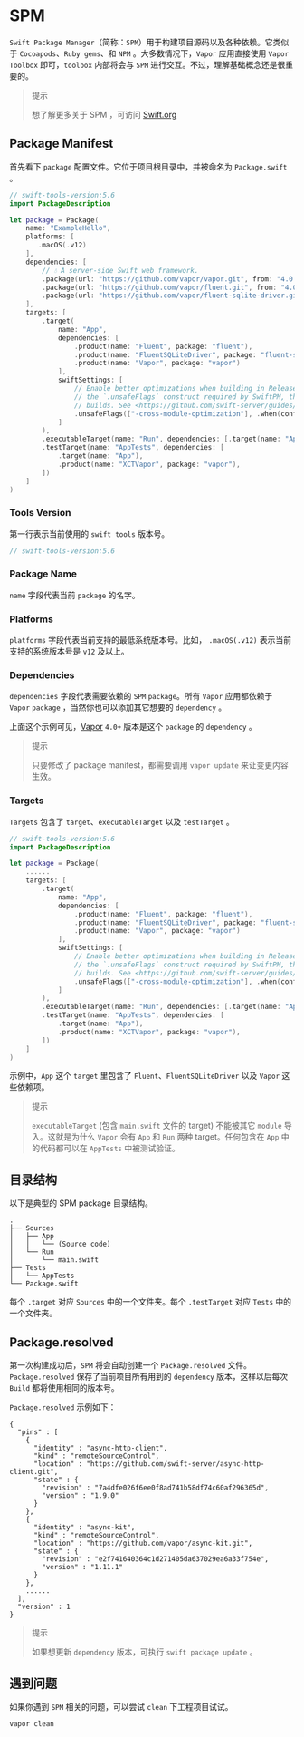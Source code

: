 # SPM

`Swift Package Manager`（简称：`SPM`）用于构建项目源码以及各种依赖。它类似于 `Cocoapods`、`Ruby gems`、和 `NPM` 。大多数情况下，`Vapor` 应用直接使用 `Vapor Toolbox` 即可，`toolbox` 内部将会与 `SPM` 进行交互。不过，理解基础概念还是很重要的。

> 提示
> 
> 想了解更多关于 SPM ，可访问 [Swift.org](https://swift.org/package-manager/)

## Package Manifest

首先看下 `package` 配置文件。它位于项目根目录中，并被命名为 ```Package.swift``` 。

```swift
// swift-tools-version:5.6
import PackageDescription

let package = Package(
    name: "ExampleHello",
    platforms: [
       .macOS(.v12)
    ],
    dependencies: [
        // 💧 A server-side Swift web framework.
        .package(url: "https://github.com/vapor/vapor.git", from: "4.0.0"),
        .package(url: "https://github.com/vapor/fluent.git", from: "4.0.0"),
        .package(url: "https://github.com/vapor/fluent-sqlite-driver.git", from: "4.0.0"),
    ],
    targets: [
        .target(
            name: "App",
            dependencies: [
                .product(name: "Fluent", package: "fluent"),
                .product(name: "FluentSQLiteDriver", package: "fluent-sqlite-driver"),
                .product(name: "Vapor", package: "vapor")
            ],
            swiftSettings: [
                // Enable better optimizations when building in Release configuration. Despite the use of
                // the `.unsafeFlags` construct required by SwiftPM, this flag is recommended for Release
                // builds. See <https://github.com/swift-server/guides/blob/main/docs/building.md#building-for-production> for details.
                .unsafeFlags(["-cross-module-optimization"], .when(configuration: .release))
            ]
        ),
        .executableTarget(name: "Run", dependencies: [.target(name: "App")]),
        .testTarget(name: "AppTests", dependencies: [
            .target(name: "App"),
            .product(name: "XCTVapor", package: "vapor"),
        ])
    ]
)
```

### Tools Version

第一行表示当前使用的 `swift tools` 版本号。

```swift
// swift-tools-version:5.6
```

### Package Name

`name` 字段代表当前 `package` 的名字。

### Platforms

`platforms` 字段代表当前支持的最低系统版本号。比如， `.macOS(.v12)` 表示当前支持的系统版本号是 `v12` 及以上。

### Dependencies

`dependencies` 字段代表需要依赖的 `SPM` `package`。所有 `Vapor` 应用都依赖于 `Vapor` `package` ，当然你也可以添加其它想要的 `dependency` 。

上面这个示例可见，[Vapor](https://github.com/vapor/vapor) `4.0+` 版本是这个 `package` 的 `dependency` 。

> 提示
> 
> 只要修改了 package manifest，都需要调用 `vapor update` 来让变更内容生效。

### Targets

`Targets` 包含了 `target`、`executableTarget` 以及 `testTarget` 。

```swift
// swift-tools-version:5.6
import PackageDescription

let package = Package(
    ......
    targets: [
        .target(
            name: "App",
            dependencies: [
                .product(name: "Fluent", package: "fluent"),
                .product(name: "FluentSQLiteDriver", package: "fluent-sqlite-driver"),
                .product(name: "Vapor", package: "vapor")
            ],
            swiftSettings: [
                // Enable better optimizations when building in Release configuration. Despite the use of
                // the `.unsafeFlags` construct required by SwiftPM, this flag is recommended for Release
                // builds. See <https://github.com/swift-server/guides/blob/main/docs/building.md#building-for-production> for details.
                .unsafeFlags(["-cross-module-optimization"], .when(configuration: .release))
            ]
        ),
        .executableTarget(name: "Run", dependencies: [.target(name: "App")]),
        .testTarget(name: "AppTests", dependencies: [
            .target(name: "App"),
            .product(name: "XCTVapor", package: "vapor"),
        ])
    ]
)
```

示例中，`App` 这个 `target` 里包含了 `Fluent`、`FluentSQLiteDriver` 以及 `Vapor` 这些依赖项。

> 提示
> 
> `executableTarget` (包含 `main.swift` 文件的 target) 不能被其它 `module` 导入。这就是为什么 `Vapor` 会有 `App` 和 `Run` 两种 target。任何包含在 `App` 中的代码都可以在 `AppTests` 中被测试验证。

## 目录结构

以下是典型的 SPM package 目录结构。

```shell
.
├── Sources
│   ├── App
│   │   └── (Source code)
│   └── Run
│       └── main.swift
├── Tests
│   └── AppTests
└── Package.swift
```

每个 `.target` 对应 `Sources` 中的一个文件夹。每个 `.testTarget` 对应 `Tests` 中的一个文件夹。

## Package.resolved

第一次构建成功后，`SPM` 将会自动创建一个 `Package.resolved` 文件。`Package.resolved` 保存了当前项目所有用到的 `dependency` 版本，这样以后每次 `Build` 都将使用相同的版本号。

`Package.resolved` 示例如下：

```shell
{
  "pins" : [
    {
      "identity" : "async-http-client",
      "kind" : "remoteSourceControl",
      "location" : "https://github.com/swift-server/async-http-client.git",
      "state" : {
        "revision" : "7a4dfe026f6ee0f8ad741b58df74c60af296365d",
        "version" : "1.9.0"
      }
    },
    {
      "identity" : "async-kit",
      "kind" : "remoteSourceControl",
      "location" : "https://github.com/vapor/async-kit.git",
      "state" : {
        "revision" : "e2f741640364c1d271405da637029ea6a33f754e",
        "version" : "1.11.1"
      }
    },
    ......
  ],
  "version" : 1
}
```

> 提示
> 
>  如果想更新 `dependency` 版本，可执行 `swift package update` 。

## 遇到问题

如果你遇到 `SPM` 相关的问题，可以尝试 `clean` 下工程项目试试。

```shell
vapor clean
```